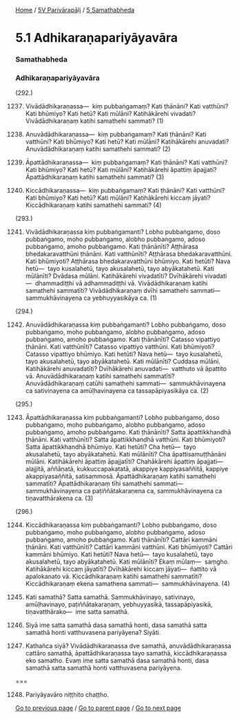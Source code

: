 
[Home](/) / [5V Parivārapāḷi](/tipitaka/5V.md) / [5 Samathabheda](/tipitaka/5V/5.md)

# 5.1 Adhikaraṇapariyāyavāra

### Samathabheda

### Adhikaraṇapariyāyavāra

(292.)

1237. Vivādādhikaraṇassa—  kiṃ pubbaṅgamaṃ? Kati ṭhānāni? Kati vatthūni? Kati bhūmiyo? Kati hetū? Kati mūlāni? Katihākārehi vivadati? Vivādādhikaraṇaṃ katihi samathehi sammati? (1)

1238. Anuvādādhikaraṇassa—  kiṃ pubbaṅgamaṃ? Kati ṭhānāni? Kati vatthūni? Kati bhūmiyo? Kati hetū? Kati mūlāni? Katihākārehi anuvadati? Anuvādādhikaraṇaṃ katihi samathehi sammati? (2)

1239. Āpattādhikaraṇassa—  kiṃ pubbaṅgamaṃ? Kati ṭhānāni? Kati vatthūni? Kati bhūmiyo? Kati hetū? Kati mūlāni? Katihākārehi āpattiṃ āpajjati? Āpattādhikaraṇaṃ katihi samathehi sammati? (3)

1240. Kiccādhikaraṇassa—  kiṃ pubbaṅgamaṃ? Kati ṭhānāni? Kati vatthūni? Kati bhūmiyo? Kati hetū? Kati mūlāni? Katihākārehi kiccaṃ jāyati? Kiccādhikaraṇaṃ katihi samathehi sammati? (4)

(293.)

1241. Vivādādhikaraṇassa kiṃ pubbaṅgamanti? Lobho pubbaṅgamo, doso pubbaṅgamo, moho pubbaṅgamo, alobho pubbaṅgamo, adoso pubbaṅgamo, amoho pubbaṅgamo. Kati ṭhānānīti? Aṭṭhārasa bhedakaravatthūni ṭhānāni. Kati vatthūnīti? Aṭṭhārasa bhedakaravatthūni. Kati bhūmiyoti? Aṭṭhārasa bhedakaravatthūni bhūmiyo. Kati hetūti? Nava hetū—  tayo kusalahetū, tayo akusalahetū, tayo abyākatahetū. Kati mūlānīti? Dvādasa mūlāni. Katihākārehi vivadatīti? Dvīhākārehi vivadati—  dhammadiṭṭhi vā adhammadiṭṭhi vā. Vivādādhikaraṇaṃ katihi samathehi sammatīti? Vivādādhikaraṇaṃ dvīhi samathehi sammati—  sammukhāvinayena ca yebhuyyasikāya ca. (1)

(294.)

1242. Anuvādādhikaraṇassa kiṃ pubbaṅgamanti? Lobho pubbaṅgamo, doso pubbaṅgamo, moho pubbaṅgamo, alobho pubbaṅgamo, adoso pubbaṅgamo, amoho pubbaṅgamo. Kati ṭhānānīti? Catasso vipattiyo ṭhānāni. Kati vatthūnīti? Catasso vipattiyo vatthūni. Kati bhūmiyoti? Catasso vipattiyo bhūmiyo. Kati hetūti? Nava hetū—  tayo kusalahetū, tayo akusalahetū, tayo abyākatahetū. Kati mūlānīti? Cuddasa mūlāni. Katihākārehi anuvadatīti? Dvīhākārehi anuvadati—  vatthuto vā āpattito vā. Anuvādādhikaraṇaṃ katihi samathehi sammatīti? Anuvādādhikaraṇaṃ catūhi samathehi sammati—  sammukhāvinayena ca sativinayena ca amūḷhavinayena ca tassapāpiyasikāya ca. (2)

(295.)

1243. Āpattādhikaraṇassa kiṃ pubbaṅgamanti? Lobho pubbaṅgamo, doso pubbaṅgamo, moho pubbaṅgamo, alobho pubbaṅgamo, adoso pubbaṅgamo, amoho pubbaṅgamo. Kati ṭhānānīti? Satta āpattikkhandhā ṭhānāni. Kati vatthūnīti? Satta āpattikkhandhā vatthūni. Kati bhūmiyoti? Satta āpattikkhandhā bhūmiyo. Kati hetūti? Cha hetū—  tayo akusalahetū, tayo abyākatahetū. Kati mūlānīti? Cha āpattisamuṭṭhānāni mūlāni. Katihākārehi āpattiṃ āpajjatīti? Chahākārehi āpattiṃ āpajjati—  alajjitā, aññāṇatā, kukkuccapakatatā, akappiye kappiyasaññitā, kappiye akappiyasaññitā, satisammosā. Āpattādhikaraṇaṃ katihi samathehi sammatīti? Āpattādhikaraṇaṃ tīhi samathehi sammati—  sammukhāvinayena ca paṭiññātakaraṇena ca, sammukhāvinayena ca tiṇavatthārakena ca. (3)

(296.)

1244. Kiccādhikaraṇassa kiṃ pubbaṅgamanti? Lobho pubbaṅgamo, doso pubbaṅgamo, moho pubbaṅgamo, alobho pubbaṅgamo, adoso pubbaṅgamo, amoho pubbaṅgamo. Kati ṭhānānīti? Cattāri kammāni ṭhānāni. Kati vatthūnīti? Cattāri kammāni vatthūni. Kati bhūmiyoti? Cattāri kammāni bhūmiyo. Kati hetūti? Nava hetū—  tayo kusalahetū, tayo akusalahetū, tayo abyākatahetū. Kati mūlānīti? Ekaṃ mūlaṃ—  saṃgho. Katihākārehi kiccaṃ jāyatīti? Dvīhākārehi kiccaṃ jāyati—  ñattito vā apalokanato vā. Kiccādhikaraṇaṃ katihi samathehi sammatīti? Kiccādhikaraṇaṃ ekena samathena sammati—  sammukhāvinayena. (4)

1245. Kati samathā? Satta samathā. Sammukhāvinayo, sativinayo, amūḷhavinayo, paṭiññātakaraṇaṃ, yebhuyyasikā, tassapāpiyasikā, tiṇavatthārako—  ime satta samathā.

1246. Siyā ime satta samathā dasa samathā honti, dasa samathā satta samathā honti vatthuvasena pariyāyena? Siyāti.

1247. Kathañca siyā? Vivādādhikaraṇassa dve samathā, anuvādādhikaraṇassa cattāro samathā, āpattādhikaraṇassa tayo samathā, kiccādhikaraṇassa eko samatho. Evaṃ ime satta samathā dasa samathā honti, dasa samathā satta samathā honti vatthuvasena pariyāyena.

===

1248. Pariyāyavāro niṭṭhito chaṭṭho.



[Go to previous page](/tipitaka/5V/5.md) / [Go to parent page](/tipitaka/5V/5.md) / [Go to next page](/tipitaka/5V/5/5.2.md)


